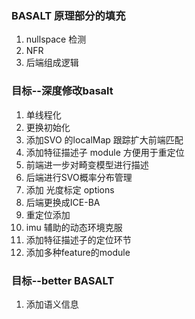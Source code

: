 <!--
 * @Author: Liu Weilong
 * @Date: 2021-05-07 14:27:26
 * @LastEditors: Liu Weilong
 * @LastEditTime: 2021-05-29 11:30:56
 * @FilePath: /Codes/46. self_front_end/design.md
 * @Description: 
-->
### BASALT 原理部分的填充
1. nullspace 检测
2. NFR
3. 后端组成逻辑



### 目标--深度修改basalt
1. 单线程化
2. 更换初始化
3. 添加SVO 的localMap 跟踪扩大前端匹配
4. 添加特征描述子 module 方便用于重定位
5. 前端进一步对畸变模型进行描述
6. 后端进行SVO概率分布管理
7. 添加 光度标定 options
8. 后端更换成ICE-BA
9. 重定位添加
10. imu 辅助的动态环境克服
11. 添加特征描述子的定位环节
12. 添加多种feature的module

### 目标--better BASALT
1. 添加语义信息